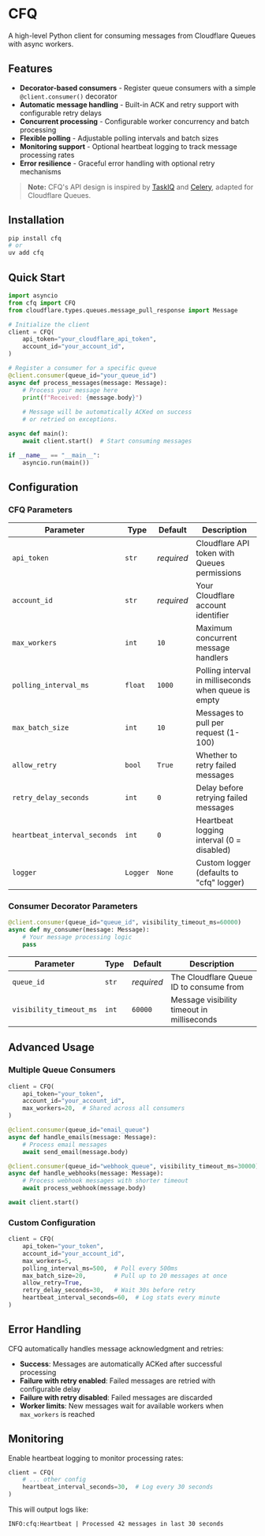 # CFQ

A high-level Python client for consuming messages from Cloudflare Queues with async workers.

## Features

- **Decorator-based consumers** - Register queue consumers with a simple `@client.consumer()` decorator
- **Automatic message handling** - Built-in ACK and retry support with configurable retry delays
- **Concurrent processing** - Configurable worker concurrency and batch processing
- **Flexible polling** - Adjustable polling intervals and batch sizes
- **Monitoring support** - Optional heartbeat logging to track message processing rates
- **Error resilience** - Graceful error handling with optional retry mechanisms

> **Note:** CFQ's API design is inspired by [TaskIQ](https://github.com/taskiq-python/taskiq) and [Celery](https://github.com/celery/celery), adapted for Cloudflare Queues.

## Installation

```bash
pip install cfq
# or
uv add cfq
```

## Quick Start

```python
import asyncio
from cfq import CFQ
from cloudflare.types.queues.message_pull_response import Message

# Initialize the client
client = CFQ(
    api_token="your_cloudflare_api_token",
    account_id="your_account_id",
)

# Register a consumer for a specific queue
@client.consumer(queue_id="your_queue_id")
async def process_messages(message: Message):
    # Process your message here
    print(f"Received: {message.body}")
    
    # Message will be automatically ACKed on success
    # or retried on exceptions.

async def main():
    await client.start()  # Start consuming messages

if __name__ == "__main__":
    asyncio.run(main())
```

## Configuration

### CFQ Parameters

| Parameter | Type | Default | Description |
|-----------|------|---------|-------------|
| `api_token` | `str` | *required* | Cloudflare API token with Queues permissions |
| `account_id` | `str` | *required* | Your Cloudflare account identifier |
| `max_workers` | `int` | `10` | Maximum concurrent message handlers |
| `polling_interval_ms` | `float` | `1000` | Polling interval in milliseconds when queue is empty |
| `max_batch_size` | `int` | `10` | Messages to pull per request (1-100) |
| `allow_retry` | `bool` | `True` | Whether to retry failed messages |
| `retry_delay_seconds` | `int` | `0` | Delay before retrying failed messages |
| `heartbeat_interval_seconds` | `int` | `0` | Heartbeat logging interval (0 = disabled) |
| `logger` | `Logger` | `None` | Custom logger (defaults to "cfq" logger) |

### Consumer Decorator Parameters

```python
@client.consumer(queue_id="queue_id", visibility_timeout_ms=60000)
async def my_consumer(message: Message):
    # Your message processing logic
    pass
```

| Parameter | Type | Default | Description |
|-----------|------|---------|-------------|
| `queue_id` | `str` | *required* | The Cloudflare Queue ID to consume from |
| `visibility_timeout_ms` | `int` | `60000` | Message visibility timeout in milliseconds |

## Advanced Usage

### Multiple Queue Consumers

```python
client = CFQ(
    api_token="your_token",
    account_id="your_account_id",
    max_workers=20,  # Shared across all consumers
)

@client.consumer(queue_id="email_queue")
async def handle_emails(message: Message):
    # Process email messages
    await send_email(message.body)

@client.consumer(queue_id="webhook_queue", visibility_timeout_ms=30000)
async def handle_webhooks(message: Message):
    # Process webhook messages with shorter timeout
    await process_webhook(message.body)

await client.start()
```

### Custom Configuration

```python
client = CFQ(
    api_token="your_token",
    account_id="your_account_id",
    max_workers=5,
    polling_interval_ms=500,  # Poll every 500ms
    max_batch_size=20,        # Pull up to 20 messages at once
    allow_retry=True,
    retry_delay_seconds=30,   # Wait 30s before retry
    heartbeat_interval_seconds=60,  # Log stats every minute
)
```

## Error Handling

CFQ automatically handles message acknowledgment and retries:

- **Success**: Messages are automatically ACKed after successful processing
- **Failure with retry enabled**: Failed messages are retried with configurable delay
- **Failure with retry disabled**: Failed messages are discarded
- **Worker limits**: New messages wait for available workers when `max_workers` is reached

## Monitoring

Enable heartbeat logging to monitor processing rates:

```python
client = CFQ(
    # ... other config
    heartbeat_interval_seconds=30,  # Log every 30 seconds
)
```

This will output logs like:
```
INFO:cfq:Heartbeat | Processed 42 messages in last 30 seconds
```